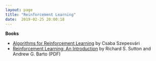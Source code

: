 ```yaml
---
layout: page
title: "Reinforcement Learning"
date:  2019-02-25 20:00:18
---
```


**Books**

- [Algorithms for Reinforcement Learning](https://sites.ualberta.ca/~szepesva/RLBook.html)
  by Csaba Szepesvári
- [Reinforcement Learning: An Introduction](http://incompleteideas.net/book/RLbook2018.pdf)
  by Richard S. Sutton and Andrew G. Barto (PDF)
